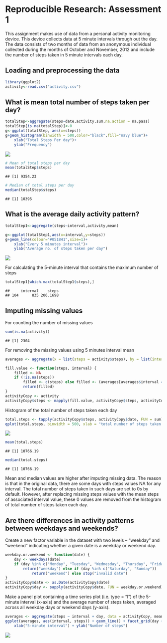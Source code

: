 Reproducible Research: Assessment 1
===================================

This assignment makes use of data from a personal activity monitoring
device. This device collects data at 5 minute intervals through out the
day. The data consists of two months of data from an anonymous
individual collected during the months of October and November, 2012 and
include the number of steps taken in 5 minute intervals each day.

Loading and preprocessing the data
----------------------------------

``` r
library(ggplot2)
activity<-read.csv("activity.csv")
```

What is mean total number of steps taken per day?
-------------------------------------------------

``` r
totalStep<-aggregate(steps~date,activity,sum,na.action = na.pass)
totalStep[is.na(totalStep)]<-0
g<-ggplot(totalStep, aes(x=steps))
g+geom_histogram(binwidth = 500,color="black",fill="navy blue")+
    xlab("Total Steps Per day")+
    ylab("Frequency")
```

![](PA1_template_files/figure-markdown_github/unnamed-chunk-2-1.png)

``` r
# Mean of total steps per day
mean(totalStep$steps)
```

    ## [1] 9354.23

``` r
# Median of total steps per day
median(totalStep$steps)
```

    ## [1] 10395

What is the average daily activity pattern?
-------------------------------------------

``` r
totalStep1<-aggregate(steps~interval,activity,mean)

g<-ggplot(totalStep1,aes(x=interval,y=steps))
g+geom_line(colour="#051841",size=1)+
    xlab("Every 5 minutes interval")+
    ylab("Average no. of steps taken per day")
```

![](PA1_template_files/figure-markdown_github/unnamed-chunk-3-1.png)

For calculating the 5-minute interval that contains the maximum number
of steps

``` r
totalStep1[which.max(totalStep1$steps),]
```

    ##     interval    steps
    ## 104      835 206.1698

Imputing missing values
-----------------------

For counting the number of missing values

``` r
sum(is.na(activity))
```

    ## [1] 2304

For removing the missing values using 5 minutes interval mean

``` r
averages <- aggregate(x = list(steps = activity$steps), by = list(interval = activity$interval),FUN = mean, na.rm = TRUE)

fill.value <- function(steps, interval) {
    filled <- NA
    if (!is.na(steps)) 
        filled <- c(steps) else filled <- (averages[averages$interval == interval, "steps"])
        return(filled)
}
activityCopy <- activity
activityCopy$steps <- mapply(fill.value, activityCopy$steps, activityCopy$interval)
```

Histogram of the total number of steps taken each day

``` r
total.steps <- tapply(activityCopy$steps, activityCopy$date, FUN = sum)
qplot(total.steps, binwidth = 500, xlab = "total number of steps taken each day")
```

![](PA1_template_files/figure-markdown_github/unnamed-chunk-7-1.png)

``` r
mean(total.steps)
```

    ## [1] 10766.19

``` r
median(total.steps)
```

    ## [1] 10766.19

Mean and median values are higher after imputing missing data. The
reason is that in the original data, there are some days with steps
values NA for any interval. The total number of steps taken in such days
are set to 0s by default. However, after replacing missing steps values
with the mean steps of associated interval value, these 0 values are
removed from the histogram of total number of steps taken each day.

Are there differences in activity patterns between weekdays and weekends?
-------------------------------------------------------------------------

Create a new factor variable in the dataset with two levels – “weekday”
and “weekend” indicating whether a given date is a weekday or weekend
day.

``` r
weekday.or.weekend <- function(date) {
    day <- weekdays(date)
    if (day %in% c("Monday", "Tuesday", "Wednesday", "Thursday", "Friday")) 
        return("weekday") else if (day %in% c("Saturday", "Sunday")) 
            return("weekend") else stop("invalid date")
}
activityCopy$date <- as.Date(activityCopy$date)
activityCopy$day <- sapply(activityCopy$date, FUN = weekday.or.weekend)
```

Make a panel plot containing a time series plot (i.e. type = “l”) of the
5-minute interval (x-axis) and the average number of steps taken,
averaged across all weekday days or weekend days (y-axis).

``` r
averages <- aggregate(steps ~ interval + day, data = activityCopy, mean)
ggplot(averages, aes(interval, steps)) + geom_line() + facet_grid(day ~ .) + 
    xlab("5-minute interval") + ylab("Number of steps")
```

![](PA1_template_files/figure-markdown_github/unnamed-chunk-9-1.png)
